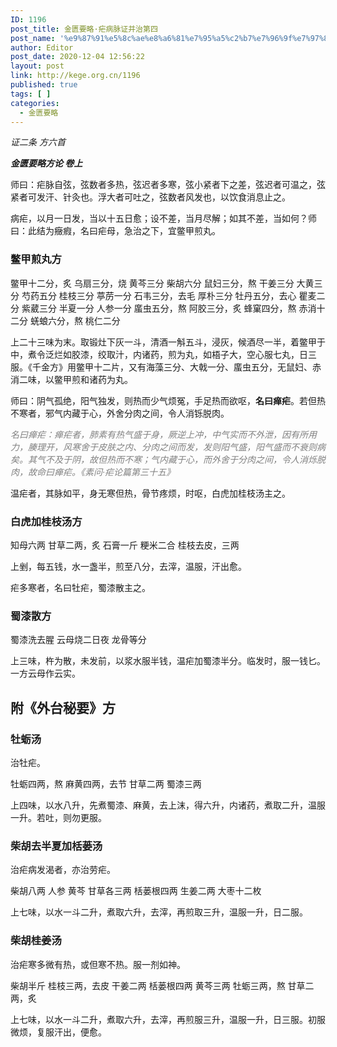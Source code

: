 ```yaml
---
ID: 1196
post_title: 金匮要略·疟病脉证并治第四
post_name: '%e9%87%91%e5%8c%ae%e8%a6%81%e7%95%a5%c2%b7%e7%96%9f%e7%97%85%e8%84%89%e8%af%81%e5%b9%b6%e6%b2%bb%e7%ac%ac%e5%9b%9b'
author: Editor
post_date: 2020-12-04 12:56:22
layout: post
link: http://kege.org.cn/1196
published: true
tags: [ ]
categories:
  - 金匮要略
---
```

<!-- wp:paragraph -->
<p><em><span class="has-inline-color has-secondary-color">证二条 方六首</span></em></p>
<!-- /wp:paragraph -->

<!-- wp:paragraph -->
<p><em><strong>金匮要略方论 卷上</strong></em></p>
<!-- /wp:paragraph -->

<!-- wp:paragraph -->
<p>师曰：疟脉自弦，弦数者多热，弦迟者多寒，弦小紧者下之差，弦迟者可温之，弦紧者可发汗、针灸也。浮大者可吐之，弦数者风发也，以饮食消息止之。</p>
<!-- /wp:paragraph -->

<!-- wp:paragraph -->
<p>病疟，以月一日发，当以十五日愈；设不差，当月尽解；如其不差，当如何？师曰：此结为癥瘕，名曰疟母，急治之下，宜鳖甲煎丸。</p>
<!-- /wp:paragraph -->

<!-- wp:heading {"level":3} -->
<h3 id="hanvon_toc_33">鳖甲煎丸方</h3>
<!-- /wp:heading -->

<!-- wp:paragraph -->
<p>鳖甲十二分，炙 乌扇三分，烧 黄芩三分 柴胡六分 鼠妇三分，熬 干姜三分 大黄三分 芍药五分 桂枝三分 葶苈一分 石韦三分，去毛 厚朴三分 牡丹五分，去心 瞿麦二分 紫葳三分 半夏一分 人参一分 䗪虫五分，熬 阿胶三分，炙 蜂窠四分，熬 赤消十二分 蜣蜋六分，熬 桃仁二分</p>
<!-- /wp:paragraph -->

<!-- wp:paragraph -->
<p>上二十三味为末。取锻灶下灰一斗，清酒一斛五斗，浸灰，候酒尽一半，着鳖甲于中，煮令泛烂如胶漆，绞取汁，内诸药，煎为丸，如梧子大，空心服七丸，日三服。《千金方》用鳖甲十二片，又有海藻三分、大戟一分、䗪虫五分，无鼠妇、赤消二味，以鳖甲煎和诸药为丸。</p>
<!-- /wp:paragraph -->

<!-- wp:paragraph -->
<p>师曰：阴气孤绝，阳气独发，则热而少气烦冤，手足热而欲呕，<strong>名曰瘅疟</strong>。若但热不寒者，邪气内藏于心，外舍分肉之间，令人消铄脱肉。</p>
<p><span style="color: #808080;"><em>名曰瘅疟：瘅疟者，肺素有热气盛于身，厥逆上冲，中气实而不外泄，因有所用力，腠理开，风寒舍于皮肤之内、分肉之间而发，发则阳气盛，阳气盛而不衰则病矣。其气不及于阴，故但热而不寒；气内藏于心，而外舍于分肉之间，令人消烁脱肉，故命曰瘅疟。《素问·疟论篇第三十五》</em></span></p>
<!-- /wp:paragraph -->

<!-- wp:paragraph -->
<p>温疟者，其脉如平，身无寒但热，骨节疼烦，时呕，白虎加桂枝汤主之。</p>
<!-- /wp:paragraph -->

<!-- wp:heading {"level":3} -->
<h3 id="hanvon_toc_34">白虎加桂枝汤方</h3>
<!-- /wp:heading -->

<!-- wp:paragraph -->
<p>知母六两 甘草二两，炙 石膏一斤 粳米二合 桂枝去皮，三两</p>
<!-- /wp:paragraph -->

<!-- wp:paragraph -->
<p>上剉，每五钱，水一盏半，煎至八分，去滓，温服，汗出愈。</p>
<!-- /wp:paragraph -->

<!-- wp:paragraph -->
<p>疟多寒者，名曰牡疟，蜀漆散主之。</p>
<!-- /wp:paragraph -->

<!-- wp:heading {"level":3} -->
<h3 id="hanvon_toc_35">蜀漆散方</h3>
<!-- /wp:heading -->

<!-- wp:paragraph -->
<p>蜀漆洗去腥 云母烧二日夜 龙骨等分</p>
<!-- /wp:paragraph -->

<!-- wp:paragraph -->
<p>上三味，杵为散，未发前，以浆水服半钱，温疟加蜀漆半分。临发时，服一钱匕。一方云母作云实。</p>
<!-- /wp:paragraph -->

<!-- wp:heading -->
<h2 id="hanvon_toc_36">附《外台秘要》方</h2>
<!-- /wp:heading -->

<!-- wp:heading {"level":3} -->
<h3 id="hanvon_toc_37"><strong>牡蛎汤</strong></h3>
<!-- /wp:heading -->

<!-- wp:paragraph -->
<p>治牡疟。</p>
<!-- /wp:paragraph -->

<!-- wp:paragraph -->
<p>牡蛎四两，熬 麻黄四两，去节 甘草二两 蜀漆三两</p>
<!-- /wp:paragraph -->

<!-- wp:paragraph -->
<p>上四味，以水八升，先煮蜀漆、麻黄，去上沫，得六升，内诸药，煮取二升，温服一升。若吐，则勿更服。</p>
<!-- /wp:paragraph -->

<!-- wp:heading {"level":3} -->
<h3 id="hanvon_toc_38"><strong>柴胡去半夏加栝蒌汤</strong></h3>
<!-- /wp:heading -->

<!-- wp:paragraph -->
<p>治疟病发渴者，亦治劳疟。</p>
<!-- /wp:paragraph -->

<!-- wp:paragraph -->
<p>柴胡八两 人参 黄芩 甘草各三两 栝蒌根四两 生姜二两 大枣十二枚</p>
<!-- /wp:paragraph -->

<!-- wp:paragraph -->
<p>上七味，以水一斗二升，煮取六升，去滓，再煎取三升，温服一升，日二服。</p>
<!-- /wp:paragraph -->

<!-- wp:heading {"level":3} -->
<h3 id="hanvon_toc_39"><strong>柴胡桂姜汤</strong></h3>
<!-- /wp:heading -->

<!-- wp:paragraph -->
<p>治疟寒多微有热，或但寒不热。服一剂如神。</p>
<!-- /wp:paragraph -->

<!-- wp:paragraph -->
<p>柴胡半斤 桂枝三两，去皮 干姜二两 栝蒌根四两 黄芩三两 牡蛎三两，熬 甘草二两，炙</p>
<!-- /wp:paragraph -->

<!-- wp:paragraph -->
<p>上七味，以水一斗二升，煮取六升，去滓，再煎服三升，温服一升，日三服。初服微烦，复服汗出，便愈。</p>
<!-- /wp:paragraph -->